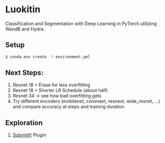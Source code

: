 # Luokitin

Classification and Segmentation with Deep Learning in PyTorch utilizing WandB and Hydra 


## Setup

```bash
$ conda env create -f environment.yml
```

## Next Steps:
1. Resnet 18 + Erase for less overfitting
2. Resnet 18 + Shorter LR Schedule (about half)
3. Resnet 34 -> see how bad overfitting gets
4. Try different encoders (mobilenet, convnext, resnext, wide_resnet, ...) and compare accuracy at steps and training duration

## Exploration
1. [SubmitIt!](https://github.com/facebookincubator/submitit) Plugin
